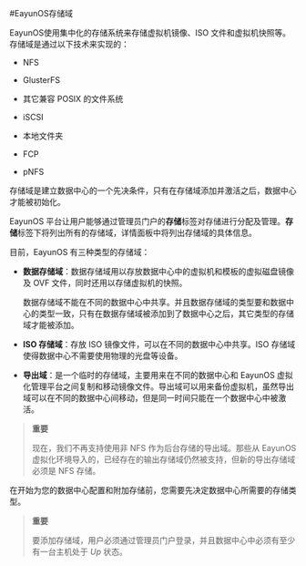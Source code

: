 #EayunOS存储域

EayunOS使用集中化的存储系统来存储虚拟机镜像、ISO
文件和虚拟机快照等。存储域是通过以下技术来实现的：

-   NFS

-   GlusterFS

-   其它兼容 POSIX 的文件系统

-   iSCSI

-   本地文件夹

-   FCP

-   pNFS

存储域是建立数据中心的一个先决条件，只有在存储域添加并激活之后，数据中心才能被初始化。

EayunOS
平台让用户能够通过管理员门户的**存储**标签对存储进行分配及管理。**存储**标签下将列出所有的存储域，详情面板中将列出存储域的具体信息。

目前，EayunOS 有三种类型的存储域：

-   **数据存储域**：数据存储域用以存放数据中心中的虚拟机和模板的虚拟磁盘镜像及
    OVF 文件，同时还用以存储虚拟机的快照。

    数据存储域不能在不同的数据中心中共享。并且数据存储域的类型要和数据中心的类型一致，只有在数据存储域被添加到了数据中心之后，其它类型的存储域才能被添加。

-   **ISO 存储域**：存放 ISO 镜像文件，可以在不同的数据中心中共享。ISO
    存储域使得数据中心不需要使用物理的光盘等设备。

-   **导出域**：是一个临时的存储域，主要用来在不同的数据中心和 EayunOS
    虚拟化管理平台之间复制和移动镜像文件。导出域可以用来备份虚拟机，虽然导出域可以在不同的数据中心间移动，但是同一时间只能在一个数据中心中被激活。

> **重要**
>
>现在，我们不再支持使用非 NFS 作为后台存储的导出域。那些从 EayunOS 虚拟化环境导入的，已经存在的输出存储域仍然被支持，但新的导出存储域必须是 NFS 存储。

在开始为您的数据中心配置和附加存储前，您需要先决定数据中心所需要的存储类型。
</br>
> **重要**
>
> 要添加存储域，用户必须通过管理员门户登录，并且数据中心中必须有至少有一台主机处于
> *Up* 状态。


